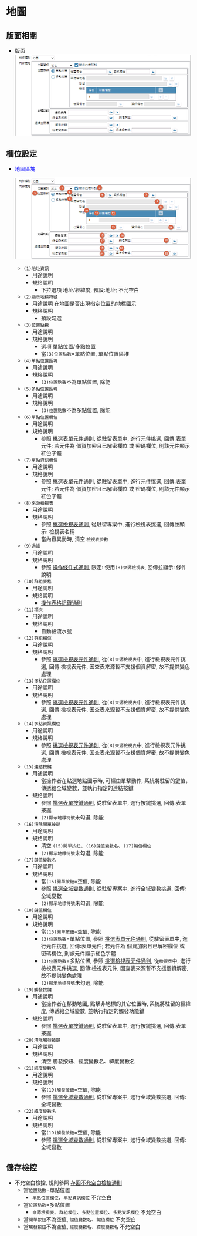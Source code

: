 地圖
===
## 版面相關
* 版面</br>
    ![pic][image_map]

## 欄位設定
* <p id="fieldbreak1" style="color:blue;">地圖區塊</p>

    ![pic][image_fieldbreak1]
    * `(1)地址資訊`
        * 用途說明
        * 規格說明
	        * 下拉選項 地址/經緯度, 預設:地址; 不允空白
    * `(2)顯示地標符號`
        * 用途說明
            在地圖是否出現指定位置的地標圖示
        * 規格說明
	        * 預設勾選
    * `(3)位置點數`
        * 用途說明
        * 規格說明
            * 選項 單點位置/多點位置
            * 當`(3)位置點數`=單點位置, 單點位置區堆
    * `(4)單點位置區塊`
        * 用途說明
        * 規格說明
	        * `(3)位置點數`不為單點位置, 除能
    * `(5)多點位置區塊`
        * 用途說明
        * 規格說明
	        * `(3)位置點數`不為多點位置, 除能
    * `(6)單點位置欄位`
        * 用途說明
        * 規格說明
	        * 參照 [挑選表單元件通則][link_ruledialog7], 從駐留表單中, 進行元件挑選, 回傳:表單元件; 若元件為 個資加密且已解密欄位 或 密碼欄位, 則該元件顯示紅色字體
    * `(7)單點資訊欄位`
        * 用途說明
        * 規格說明
	        * 參照 [挑選表單元件通則][link_ruledialog7], 從駐留表單中, 進行元件挑選, 回傳:表單元件; 若元件為 個資加密且已解密欄位 或 密碼欄位, 則該元件顯示紅色字體
    * `(8)來源檢視表`
        * 用途說明
        * 規格說明
	        * 參照 [挑選檢視表通則][link_ruledialog4], 從駐留專案中, 進行檢視表挑選, 回傳並顯示: 檢視表名稱
	        * 當內容異動時, 清空 `檢視表參數`
    * `(9)過濾`
        * 用途說明
        * 規格說明
	        * 參照 [操作條件式通則][link_ruledialog1], 限定: 使用`(8)來源檢視表`, 回傳並顯示: 條件說明	
    * `(10)群組表格`
        * 用途說明
        * 規格說明
	        * [操作表格記錄通則][link_rulesbutton3]
    * `(11)項次`
        * 用途說明
        * 規格說明
	        * 自動給流水號
    * `(12)群組欄位`
        * 用途說明
        * 規格說明
	        * 參照 [挑選檢視表元件通則][link_ruledialog8], 從`(8)來源檢視表`中, 進行檢視表元件挑選, 回傳:檢視表元件, 因查表來源暫不支援個資解密, 故不提供變色處理
    * `(13)多點位置欄位`
        * 用途說明
        * 規格說明
	        * 參照 [挑選檢視表元件通則][link_ruledialog8], 從`(8)來源檢視表`中, 進行檢視表元件挑選, 回傳:檢視表元件, 因查表來源暫不支援個資解密, 故不提供變色處理
    * `(14)多點資訊欄位`
        * 用途說明
        * 規格說明
	        * 參照 [挑選檢視表元件通則][link_ruledialog8], 從`(8)來源檢視表`中, 進行檢視表元件挑選, 回傳:檢視表元件, 因查表來源暫不支援個資解密, 故不提供變色處理
    * `(15)連結按鍵`
        * 用途說明
            * 當操作者在點選地點圖示時, 可經由單擊動作, 系統將駐留的鍵值，傳遞給全域變數，並執行指定的連結按鍵
        * 規格說明
	        * 參照 [挑選表單按鍵通則][link_ruledialog13], 從駐留表單中, 進行按鍵挑選, 回傳:表單按鍵
            * `(2)顯示地標符號`未勾選, 除能
    * `(16)清除開單按鍵`
        * 用途說明
        * 規格說明
	        * 清空 `(15)開單按鈕`、`(16)鍵值變數名`、`(17)鍵值欄位`
            * `(2)顯示地標符號`未勾選, 除能
    * `(17)鍵值變數名`
        * 用途說明
        * 規格說明
            * 當`(15)開單按鈕`=空值, 除能
            * 參照 [挑選全域變數通則][link_ruledialog10], 從駐留專案中, 進行全域變數挑選, 回傳:全域變數
            * `(2)顯示地標符號`未勾選, 除能
    * `(18)鍵值欄位`
        * 用途說明
        * 規格說明
	        * 當`(15)開單按鈕`=空值, 除能
	        * `(3)位置點數`=單點位置, 參照 [挑選表單元件通則][link_ruledialog7], 從駐留表單中, 進行元件挑選, 回傳:表單元件; 若元件為 個資加密且已解密欄位 或 密碼欄位, 則該元件顯示紅色字體
	        * `(3)位置點數`=多點位置, 參照 [挑選檢視表元件通則][link_ruledialog8], 從`檢視表`中, 進行檢視表元件挑選, 回傳:檢視表元件, 因查表來源暫不支援個資解密, 故不提供變色處理
            * `(2)顯示地標符號`未勾選, 除能
    * `(19)觸發按鍵`
        * 用途說明
            * 當操作者在移動地圖, 點擊非地標的其它位置時, 系統將駐留的經緯度, 傳遞給全域變數, 並執行指定的觸發功能鍵
        * 規格說明
	        * 參照 [挑選表單按鍵通則][link_ruledialog13], 從駐留表單中, 進行按鍵挑選, 回傳:表單按鍵
    * `(20)清除觸發按鍵`
        * 用途說明
        * 規格說明
	        * 清空 觸發按鈕、經度變數名、緯度變數名
    * `(21)經度變數名`
        * 用途說明
        * 規格說明
	        * 當`(19)觸發按鈕`=空值, 除能
	        * 參照 [挑選全域變數通則][link_ruledialog10], 從駐留專案中, 進行全域變數挑選, 回傳:全域變數
    * `(22)緯度變數名`
        * 用途說明
        * 規格說明
	        * 當`(19)觸發按鈕`=空值, 除能
	        * 參照 [挑選全域變數通則][link_ruledialog10], 從駐留專案中, 進行全域變數挑選, 回傳:全域變數

## <div id="save-action">儲存檢控</div>
* 不允空白檢控, 規則參照 [存回不允空白檢控通則][link_ruleother7]
	* 當`位置點數`=單點位置
		* `單點位置欄位`、`單點資訊欄位` 不允空白
	* 當`位置點數`=多點位置
		* `來源檢視表`、`群組欄位`、`多點位置欄位`、`多點資訊欄位` 不允空白
	* 當`開單按鈕`不為空值, `鍵值變數名`、`鍵值欄位` 不允空白
	* 當`觸發按鈕`不為空值, `經度變數名`、`緯度變數名` 不允空白


<!-- 圖片 -->
[image_map]:attachment/map.png
[image_fieldbreak1]:attachment/map_fieldbreak1.png

<!-- 超連結 -->
[link_ruledialog1]:../RulesDialog/README#ruledialog1 "共用通則_開啟單據/操作條件式通則"
[link_ruledialog4]:../RulesDialog/README#ruledialog4 "共用通則_開啟單據/挑選檢視表通則"
[link_ruledialog7]:../RulesDialog/README#ruledialog7 "共用通則_開啟單據/挑選表單元件通則"
[link_ruledialog8]:../RulesDialog/README#ruledialog8 "共用通則_開啟單據/挑選檢視表元件通則"
[link_ruledialog10]:../RulesDialog/README#ruledialog10 "共用通則_開啟單據/挑選全域變數通則"
[link_ruledialog13]:../RulesDialog/README#ruledialog13 "共用通則_開啟單據/挑選表單按鍵通則"
[link_rulesbutton3]:../RulesButton/README#rulebutton3 "共用通則_其它/操作表格記錄通則"
[link_ruleother7]:../RulesOther/README#ruleother7 "共用通則_其它/存回不允空白檢控通則"